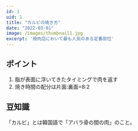 ```yaml
---
id: 1
uid: 1
title: "カルビの焼き方"
date: "2022-03-01"
image: /images/thumbnail1.jpg
excerpt: '焼肉店において最も人気のある定番部位'
---
```


## ポイント
1. 脂が表面に浮いてきたタイミングで肉を返す
2. 焼き時間の配分は片面:裏面=8:2

## 豆知識
「カルビ」とは韓国語で「アバラ骨の間の肉」のこと。
